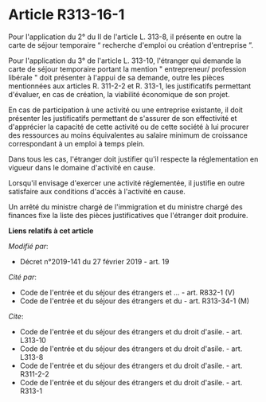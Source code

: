 # Article R313-16-1

Pour l'application du 2° du II de l'article L. 313-8, il présente en outre la carte de séjour temporaire “ recherche d'emploi
ou création d'entreprise ”. 

Pour l'application du 3° de l'article L. 313-10, l'étranger qui demande la carte de séjour temporaire portant la mention "
entrepreneur/ profession libérale " doit présenter à l'appui de sa demande, outre les pièces mentionnées aux articles R.
311-2-2 et R. 313-1, les justificatifs permettant d'évaluer, en cas de création, la viabilité économique de son projet. 

En cas de participation à une activité ou une entreprise existante, il doit présenter les justificatifs permettant de
s'assurer de son effectivité et d'apprécier la capacité de cette activité ou de cette société à lui procurer des ressources
au moins équivalentes au salaire minimum de croissance correspondant à un emploi à temps plein. 

Dans tous les cas, l'étranger doit justifier qu'il respecte la réglementation en vigueur dans le domaine d'activité en
cause. 

Lorsqu'il envisage d'exercer une activité réglementée, il justifie en outre satisfaire aux conditions d'accès à l'activité en
cause. 

Un arrêté du ministre chargé de l'immigration et du ministre chargé des finances fixe la liste des pièces justificatives que
l'étranger doit produire.

**Liens relatifs à cet article**

_Modifié par_:

  - Décret n°2019-141 du 27 février 2019 - art. 19

_Cité par_:

  - Code de l'entrée et du séjour des étrangers et ... - art. R832-1 (V)
  - Code de l'entrée et du séjour des étrangers et du  - art. R313-34-1 (M)

_Cite_:

  - Code de l'entrée et du séjour des étrangers et du droit d'asile. - art. L313-10
  - Code de l'entrée et du séjour des étrangers et du droit d'asile. - art. L313-8
  - Code de l'entrée et du séjour des étrangers et du droit d'asile. - art. R311-2-2
  - Code de l'entrée et du séjour des étrangers et du droit d'asile. - art. R313-1
